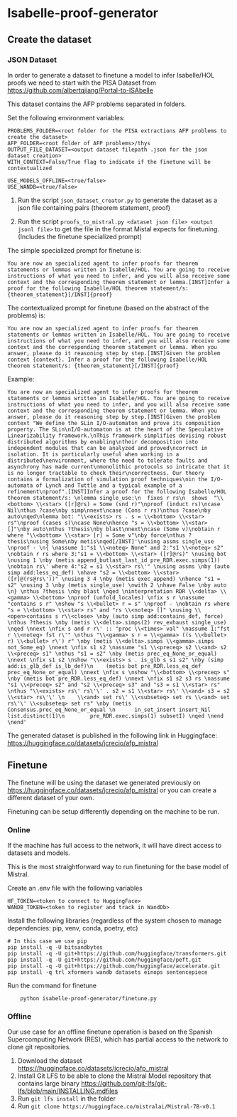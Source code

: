 # Isabelle-proof-generator

## Create the dataset

### JSON Dataset
In order to generate a dataset to finetune a model to infer Isabelle/HOL proofs we need to start with the PISA Dataset from https://github.com/albertqjiang/Portal-to-ISAbelle

This dataset contains the AFP problems separated in folders.

Set the following environment variables:
```
PROBLEMS_FOLDER=<root folder for the PISA extractions AFP problems to create the dataset>
AFP_FOLDER=<root folder of AFP problems>/thys
OUTPUT_FILE_DATASET=<output dataset filepath .json for the json dataset creation>
WITH_CONTEXT=False/True flag to indicate if the finetune will be contextualized

USE_MODELS_OFFLINE=<true/false>
USE_WANDB=<true/false>
```

1. Run the script `json_dataset_creator.py` to generate the dataset as a json file containing pairs (theorem statement, proof)

2. Run the script `proofs_to_mistral.py <dataset json file> <output jsonl file>` to get the file in the format Mistal expects for finetuning. (Includes the finetune specialized prompt)

The simple specialized prompt for finetune is:
```
You are now an specialized agent to infer proofs for theorem statements or lemmas written in Isabelle/HOL. You are going to receive instructions of what you need to infer, and you will also receive some context and the corresponding theorem statement or lemma.[INST]Infer a proof for the following Isabelle/HOL theorem statement/s: {theorem_statement}[/INST]{proof}
```

The contextualized prompt for finetune (based on the abstract of the problems) is:
```
You are now an specialized agent to infer proofs for theorem statements or lemmas written in Isabelle/HOL. You are going to receive instructions of what you need to infer, and you will also receive some context and the corresponding theorem statement or lemma. When you answer, please do it reasoning step by step.[INST]Given the problem context {context}. Infer a proof for the following Isabelle/HOL theorem statement/s: {theorem_statement}[/INST]{proof}
```

Example:
```
You are now an specialized agent to infer proofs for theorem statements or lemmas written in Isabelle/HOL. You are going to receive instructions of what you need to infer, and you will also receive some context and the corresponding theorem statement or lemma. When you answer, please do it reasoning step by step.[INST]Given the problem context "We define the SLin I/O-automaton and prove its composition property. The SLin\nI/O-automaton is at the heart of the Speculative Linearizability framework.\nThis framework simplifies devising robust distributed algorithms by enabling\ntheir decomposition into independent modules that can be analyzed and proved\ncorrect in isolation. It is particularly useful when working in a distributed\nenvironment, where the need to tolerate faults and asynchrony has made current\nmonolithic protocols so intricate that it is no longer tractable to check their\ncorrectness. Our theory contains a formalization of simulation proof techniques\nin the I/O-automata of Lynch and Tuttle and a typical example of a refinement\nproof".[INST]Infer a proof for the following Isabelle/HOL theorem statement/s: \nlemma single_use:\n  fixes r rs\n  shows  "\\<bottom> \\<star> ([r]@rs) = Some (snd r)"\nproof (induct rs)\ncase Nil\nthus ?case\nby simp\nnext\ncase (Cons r rs)\nthus ?case\nby auto\nqed\nlemma bot: "\\<exists> rs . s = \\<bottom> \\<star> rs"\nproof (cases s)\ncase None\nhence "s = \\<bottom> \\<star> []"\nby auto\nthus ?thesis\nby blast\nnext\ncase (Some v)\nobtain r where "\\<bottom> \\<star> [r] = Some v"\nby force\nthus ?thesis\nusing Some\nby metis\nqed[/INST]'\nusing assms single_use \nproof - \n{ \nassume 1:"s1 \\<noteq> None" and 2:"s1 \\<noteq> s2" \nobtain r rs where 3:"s1 = \\<bottom> \\<star> ([r]@rs)" \nusing bot \nusing 1 \nby (metis append_butlast_last_id pre_RDR.exec.simps(1)) \nobtain rs\' where 4:"s2 = s1 \\<star> rs\'" \nusing assms \nby (auto simp add:less_eq_def) \nhave "s2 = \\<bottom> \\<star> ([r]@(rs@rs\'))" \nusing 3 4 \nby (metis exec_append) \nhence "s1 = s2" \nusing 3 \nby (metis single_use) \nwith 2 \nhave False \nby auto \n} \nthus ?thesis \nby blast \nqed \ninterpretation RDR \\<delta> \\<gamma> \\<bottom> \nproof (unfold_locales) \nfix s r \nassume "contains s r" \nshow "s \\<bullet> r = s" \nproof - \nobtain rs where "s = \\<bottom> \\<star> rs" and "rs \\<noteq> []" \nusing \\<open>contains s r\\<close> \nby (auto simp add:contains_def, force) \nthus ?thesis \nby (metis \\<delta>.simps(2) rev_exhaust single_use) \nqed \nnext \nfix s and r r\' :: "proc \\<times> val" \nassume 1:"fst r \\<noteq> fst r\'" \nthus "\\<gamma> s r = \\<gamma> ((s \\<bullet> r) \\<bullet> r\') r" \nby (metis \\<delta>.simps \\<gamma>.simps not_Some_eq) \nnext \nfix s1 s2 \nassume "s1 \\<preceq> s2 \\<and> s2 \\<preceq> s1" \nthus "s1 = s2" \nby (metis prec_eq_None_or_equal) \nnext \nfix s1 s2 \nshow "\\<exists> s . is_glb s s1 s2" \nby (simp add:is_glb_def is_lb_def)\n    (metis bot pre_RDR.less_eq_def prec_eq_None_or_equal) \nnext \nfix s \nshow "\\<bottom> \\<preceq> s" \nby (metis bot pre_RDR.less_eq_def) \nnext \nfix s1 s2 s3 rs \nassume "s1 \\<preceq> s2" and "s2 \\<preceq> s3" and "s3 = s1 \\<star> rs" \nthus "\\<exists> rs\' rs\'\' . s2 = s1 \\<star> rs\' \\<and> s3 = s2 \\<star> rs\'\' \n    \\<and> set rs\' \\<subseteq> set rs \\<and> set rs\'\' \\<subseteq> set rs" \nby (metis Consensus.prec_eq_None_or_equal \n      in_set_insert insert_Nil list.distinct(1)\n        pre_RDR.exec.simps(1) subsetI) \nqed \nend \nend'
```

The generated dataset is published in the following link in Huggingface: https://huggingface.co/datasets/jcrecio/afp_mistral

## Finetune

The finetune will be using the dataset we generated previously on https://huggingface.co/datasets/jcrecio/afp_mistral or you can create a different dataset of your own.

Finetuning can be setup differently depending on the machine to be run.

### Online

If the machine has full access to the network, it will have direct access to datasets and models.

This is the most straightforward way to run finetuning for the base model of Mistral.

Create an .env file with the following variables
```
HF_TOKEN=<token to connect to HuggingFace>
WANDB_TOKEN=<token to register and track in WandDb>
```
Install the following libraries (regardless of the system chosen to manage dependencies: pip, venv, conda, poetry, etc)
```
# In this case we use pip
pip install -q -U bitsandbytes
pip install -q -U git+https://github.com/huggingface/transformers.git
pip install -q -U git+https://github.com/huggingface/peft.git
pip install -q -U git+https://github.com/huggingface/accelerate.git
pip install -q trl xformers wandb datasets einops sentencepiece
```

Run the command for finetune
```
    python isabelle-proof-generator/finetune.py
```


### Offline

Our use case for an offline finetune operation is based on the Spanish Supercomputing Network (RES), which has partial access to the network to clone git repositories.

1. Download the dataset https://huggingface.co/datasets/jcrecio/afp_mistral
2. Install Git LFS to be able to clone the Mistral Model repository that contains large binary https://github.com/git-lfs/git-lfs/blob/main/INSTALLING.mdfiles
3. Run `git lfs install` in the folder
4. Run `git clone https://huggingface.co/mistralai/Mistral-7B-v0.1`

